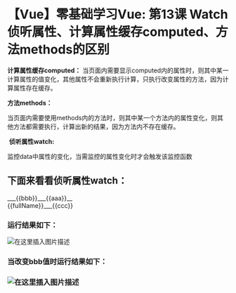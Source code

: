 # 【Vue】零基础学习Vue: 第13课 Watch侦听属性、计算属性缓存computed、方法methods的区别


**计算属性缓存computed：**
当页面内需要显示computed内的属性时，则其中某一计算属性的值变化，其他属性不会重新执行计算，只执行改变属性的方法，因为计算属性存在缓存。

**方法methods：**

当页面内需要使用methods内的方法时，则其中某一个方法内的属性变化，则其他方法都需要执行，计算出新的结果，因为方法内不存在缓存。

 **侦听属性watch:**

监控data中属性的变化，当需监控的属性变化时才会触发该监控函数

## 下面来看看侦听属性watch：

<!DOCTYPE html> <html lang="en"> <head> <meta charset="UTF-8"> <title>Document</title> <script src="https://cdn.jsdelivr.net/npm/vue@2.6.10/dist/vue.js"></script> </head> <body> <div id="app"> <div>___{{bbb}}___{{aaa}}__</div> <div>{{fullName}}___{{ccc}}</div> </div> <script> let vm = new Vue({ el:"/#app", data: { firstName:"小", lastName:"明", fullName:"", bbb:"1", aaa:"2", ccc:"" }, watch:{ bbb(){ console.log(11111) this.fullName = this.firstName + this.lastName; }, aaa(){ console.log(22222) this.ccc = this.bbb + this.aaa; } } }) </script> </body> </html>

### **运行结果如下：**
![在这里插入图片描述](https://img-blog.csdnimg.cn/20190416094044514.png?x-oss-process=image/watermark,type_ZmFuZ3poZW5naGVpdGk,shadow_10,text_aHR0cHM6Ly9ibG9nLmNzZG4ubmV0L3FxXzQxNjE0OTI4,size_16,color_FFFFFF,t_70)
 

### **当改变bbb值时运行结果如下：**

### ![在这里插入图片描述](https://img-blog.csdnimg.cn/20190416094115449.png?x-oss-process=image/watermark,type_ZmFuZ3poZW5naGVpdGk,shadow_10,text_aHR0cHM6Ly9ibG9nLmNzZG4ubmV0L3FxXzQxNjE0OTI4,size_16,color_FFFFFF,t_70)

 
 

 

 

 

